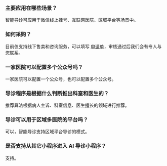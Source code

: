 ### 主要应用在哪些场景？
智能导诊可应用于微信线上挂号、互联网医院、区域平台等场景中。
### 如何采购？
目前仅支持线下售卖和咨询服务，可以填写 [申请单](https://cloud.tencent.com/apply/p/cjjobm6vaen)，审核通过后我们会有专人与您联系。
### 一家医院可以配置多个公众号吗？
一家医院可以配置一个公众号，也可以配置多个公众号。
### 导诊程序是根据什么判断推出科室和医生的？
推荐算法根据病人主诉、科室信息、医生擅长的领域进行推荐。
### 导诊可以用于区域多医院的平台吗？
可以，智能导诊支持区域平台导诊的模式。
### 是否支持从其它小程序进入 AI 导诊小程序？
支持。
